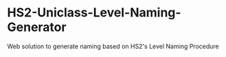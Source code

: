 # HS2-Uniclass-Level-Naming-Generator
Web solution to generate naming based on HS2's Level Naming Procedure
